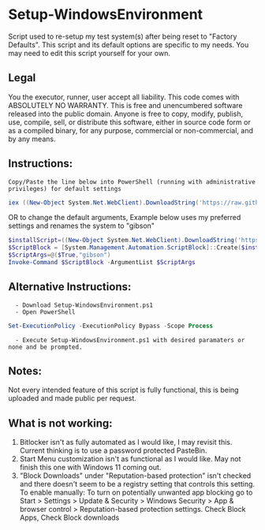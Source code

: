 # Setup-WindowsEnvironment

Script used to re-setup my test system(s) after being reset to "Factory Defaults". 
This script and its default options are specific to my needs. You may need to edit this script yourself for your own.

## Legal
You the executor, runner, user accept all liability.
This code comes with ABSOLUTELY NO WARRANTY.
This is free and unencumbered software released into the public domain.
Anyone is free to copy, modify, publish, use, compile, sell, or
distribute this software, either in source code form or as a compiled
binary, for any purpose, commercial or non-commercial, and by any
means.

## Instructions:
	Copy/Paste the line below into PowerShell (running with administrative privileges) for default settings
```powershell
iex ((New-Object System.Net.WebClient).DownloadString('https://raw.githubusercontent.com/awurthmann/Setup-WindowsEnvironment/main/Setup-WindowsEnvironment.ps1'))
```
OR to change the default arguments, Example below uses my preferred settings and renames the system to "gibson"
```powershell
$installScript=((New-Object System.Net.WebClient).DownloadString('https://raw.githubusercontent.com/awurthmann/Setup-WindowsEnvironment/main/Setup-WindowsEnvironment.ps1'))
$ScriptBlock = [System.Management.Automation.ScriptBlock]::Create($installScript)
$ScriptArgs=@($True,"gibson")
Invoke-Command $ScriptBlock -ArgumentList $ScriptArgs
```
## Alternative Instructions:
	  - Download Setup-WindowsEnvironment.ps1
	  - Open PowerShell
```powershell
Set-ExecutionPolicy -ExecutionPolicy Bypass -Scope Process
```
	  - Execute Setup-WindowsEnvironment.ps1 with desired paramaters or none and be prompted.
 
 ## Notes:
 Not every intended feature of this script is fully functional, this is being uploaded and made public per request.
 
 ## What is not working:
 1) Bitlocker isn't as fully automated as I would like, I may revisit this. Current thinking is to use a password protected PasteBin.
 2) Start Menu customization isn't as functional as I would like. May not finish this one with Windows 11 coming out. 
 3) "Block Downloads" under "Reputation-based protection" isn't checked and there doesn't seem to be a registry setting that controls this setting.
	To enable manually: To turn on potentially unwanted app blocking go to Start  > Settings  > Update & Security > Windows Security > App & browser control > Reputation-based protection settings. Check Block Apps, Check Block downloads
 
